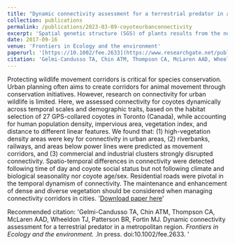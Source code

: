 ```yaml
---
title: "Dynamic connectivity assessment for a terrestrial predator in a metropolitan region."
collection: publications
permalink: /publications/2023-03-09-coyoteurbanconnectivity
excerpt: 'Spatial genetic structure (SGS) of plants results from the nonrandom distribution of related individuals. SGS provides information on gene flow and spatial patterns of genetic diversity within populations. We compared the proportions of studies with SGS among groups and tested for differences in strength of SGS using Sp statistics. The presence of SGS differed among taxonomic groups, with reduced presence in plants dispersed by birds. Strength of SGS was instead significantly influenced by the behaviour of seed dispersal vectors, with higher SGS in plant species dispersed by animals with behavioural traits that result in short seed dispersal distances'
date: 2017-09-16
venue: 'Frontiers in Ecology and the environment'
paperurl: '[https://10.1002/fee.2633](https://www.researchgate.net/publication/369831119_Dynamic_connectivity_assessment_for_a_terrestrial_predator_in_a_metropolitan_region)'
citation: 'Gelmi-Candusso TA, Chin ATM, Thompson CA, McLaren AAD, Wheeldon TJ, Patterson BR, Fortin MJ. Dynamic connectivity assessment for a terrestrial predator in a metropolitan region. <i>Frontiers in Ecology and the environment. </i>.In press. doi:10.1002/fee.2633. '
---
```

Protecting wildlife movement corridors is critical for species conservation. Urban planning often aims to create corridors for animal movement through conservation initiatives. However, research on connectivity for urban wildlife is limited. Here, we assessed connectivity for coyotes dynamically across temporal scales and demographic traits, based on the habitat selection of 27 GPS-collared coyotes in Toronto (Canada), while accounting for human population density, impervious area, vegetation index, and distance to different linear features. We found that: (1) high-vegetation density areas were key for connectivity in urban areas, (2) riverbanks, railways, and areas below power lines were predicted as movement corridors, and (3) commercial and industrial clusters strongly disrupted connectivity. Spatio-temporal differences in connectivity were detected following time of day and coyote social status but not following climate and biological seasonality nor coyote age/sex. Residential roads were pivotal in the temporal dynamism of connectivity. The maintenance and enhancement of dense and diverse vegetation should be considered when managing connectivity corridors in cities. 
'[Download paper here](https://www.researchgate.net/publication/369831119_Dynamic_connectivity_assessment_for_a_terrestrial_predator_in_a_metropolitan_region)'

Recommended citation: 'Gelmi-Candusso TA, Chin ATM, Thompson CA, McLaren AAD, Wheeldon TJ, Patterson BR, Fortin MJ. Dynamic connectivity assessment for a terrestrial predator in a metropolitan region. <i>Frontiers in Ecology and the environment. </i>.In press. doi:10.1002/fee.2633. '

